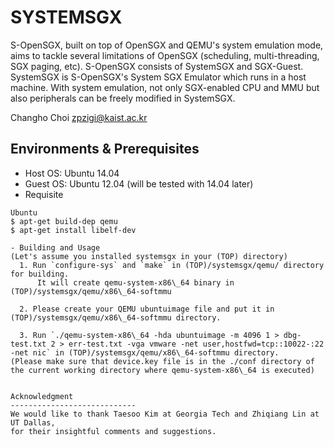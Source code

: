 SYSTEMSGX
=======================================
S-OpenSGX, built on top of OpenSGX and QEMU's system emulation mode, 
aims to tackle several limitations of OpenSGX (scheduling, 
multi-threading, SGX paging, etc).
S-OpenSGX consists of SystemSGX and SGX-Guest.
SystemSGX is S-OpenSGX's System SGX Emulator which runs in a host machine.
With system emulation, not only SGX-enabled CPU and MMU but also peripherals 
can be freely modified in SystemSGX.

Changho Choi <zpzigi@kaist.ac.kr>


Environments & Prerequisites
----------------------------
- Host OS: Ubuntu 14.04
- Guest OS: Ubuntu 12.04 (will be tested with 14.04 later)
- Requisite
~~~~~~{.sh}
Ubuntu
$ apt-get build-dep qemu
$ apt-get install libelf-dev

- Building and Usage
(Let's assume you installed systemsgx in your (TOP) directory)
  1. Run `configure-sys` and `make` in (TOP)/systemsgx/qemu/ directory for building.
      It will create qemu-system-x86\_64 binary in (TOP)/systemsgx/qemu/x86\_64-softmmu

  2. Please create your QEMU ubuntuimage file and put it in (TOP)/systemsgx/qemu/x86\_64-softmmu directory.

  3. Run `./qemu-system-x86\_64 -hda ubuntuimage -m 4096 1 > dbg-test.txt 2 > err-test.txt -vga vmware -net user,hostfwd=tcp::10022-:22 -net nic` in (TOP)/systemsgx/qemu/x86\_64-softmmu directory.
(Please make sure that device.key file is in the ./conf directory of the current working directory where qemu-system-x86\_64 is executed)


Acknowledgment
----------------------------
We would like to thank Taesoo Kim at Georgia Tech and Zhiqiang Lin at UT Dallas, 
for their insightful comments and suggestions.
